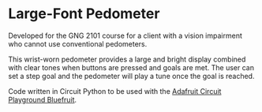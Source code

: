 # Large-Font Pedometer
Developed for the GNG 2101 course for a client with a vision impairment who cannot use conventional pedometers.

This wrist-worn pedometer provides a large and bright display combined with clear tones when buttons are pressed and goals are met. The user can set a step goal and the pedometer will play a tune once the goal is reached.

Code written in Circuit Python to be used with the [Adafruit Circuit Playground Bluefruit](https://learn.adafruit.com/adafruit-circuit-playground-bluefruit).